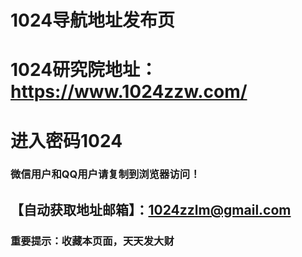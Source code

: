 


# 1024导航地址发布页
# 1024研究院地址：https://www.1024zzw.com/
# 进入密码1024 


### 微信用户和QQ用户请复制到浏览器访问！
## 【自动获取地址邮箱】：1024zzlm@gmail.com


### 重要提示：收藏本页面，天天发大财

